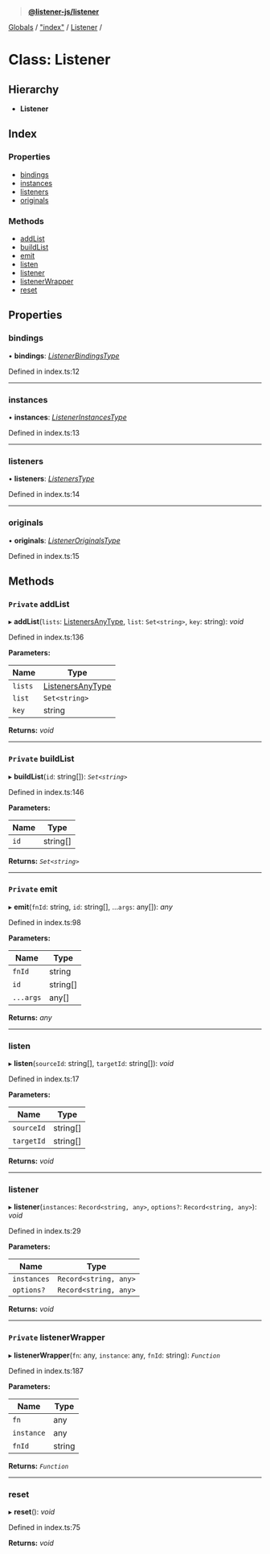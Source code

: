 > **[@listener-js/listener](../README.md)**

[Globals](../globals.md) / ["index"](../modules/_index_.md) / [Listener](_index_.listener.md) /

# Class: Listener

## Hierarchy

* **Listener**

## Index

### Properties

* [bindings](_index_.listener.md#bindings)
* [instances](_index_.listener.md#instances)
* [listeners](_index_.listener.md#listeners)
* [originals](_index_.listener.md#originals)

### Methods

* [addList](_index_.listener.md#private-addlist)
* [buildList](_index_.listener.md#private-buildlist)
* [emit](_index_.listener.md#private-emit)
* [listen](_index_.listener.md#listen)
* [listener](_index_.listener.md#listener)
* [listenerWrapper](_index_.listener.md#private-listenerwrapper)
* [reset](_index_.listener.md#reset)

## Properties

###  bindings

• **bindings**: *[ListenerBindingsType](../modules/_index_.md#listenerbindingstype)*

Defined in index.ts:12

___

###  instances

• **instances**: *[ListenerInstancesType](../modules/_index_.md#listenerinstancestype)*

Defined in index.ts:13

___

###  listeners

• **listeners**: *[ListenersType](../modules/_index_.md#listenerstype)*

Defined in index.ts:14

___

###  originals

• **originals**: *[ListenerOriginalsType](../modules/_index_.md#listeneroriginalstype)*

Defined in index.ts:15

## Methods

### `Private` addList

▸ **addList**(`lists`: [ListenersAnyType](../modules/_index_.md#listenersanytype), `list`: `Set<string>`, `key`: string): *void*

Defined in index.ts:136

**Parameters:**

Name | Type |
------ | ------ |
`lists` | [ListenersAnyType](../modules/_index_.md#listenersanytype) |
`list` | `Set<string>` |
`key` | string |

**Returns:** *void*

___

### `Private` buildList

▸ **buildList**(`id`: string[]): *`Set<string>`*

Defined in index.ts:146

**Parameters:**

Name | Type |
------ | ------ |
`id` | string[] |

**Returns:** *`Set<string>`*

___

### `Private` emit

▸ **emit**(`fnId`: string, `id`: string[], ...`args`: any[]): *any*

Defined in index.ts:98

**Parameters:**

Name | Type |
------ | ------ |
`fnId` | string |
`id` | string[] |
`...args` | any[] |

**Returns:** *any*

___

###  listen

▸ **listen**(`sourceId`: string[], `targetId`: string[]): *void*

Defined in index.ts:17

**Parameters:**

Name | Type |
------ | ------ |
`sourceId` | string[] |
`targetId` | string[] |

**Returns:** *void*

___

###  listener

▸ **listener**(`instances`: `Record<string, any>`, `options?`: `Record<string, any>`): *void*

Defined in index.ts:29

**Parameters:**

Name | Type |
------ | ------ |
`instances` | `Record<string, any>` |
`options?` | `Record<string, any>` |

**Returns:** *void*

___

### `Private` listenerWrapper

▸ **listenerWrapper**(`fn`: any, `instance`: any, `fnId`: string): *`Function`*

Defined in index.ts:187

**Parameters:**

Name | Type |
------ | ------ |
`fn` | any |
`instance` | any |
`fnId` | string |

**Returns:** *`Function`*

___

###  reset

▸ **reset**(): *void*

Defined in index.ts:75

**Returns:** *void*